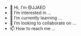 - 👋 Hi, I’m @JJAED
- 👀 I’m interested in ...
- 🌱 I’m currently learning ...
- 💞️ I’m looking to collaborate on ...
- 📫 How to reach me ...

<!---
JJAED/JJAED is a ✨ special ✨ repository because its `README.md` (this file) appears on your GitHub profile.
You can click the Preview link to take a look at your changes.
--->
